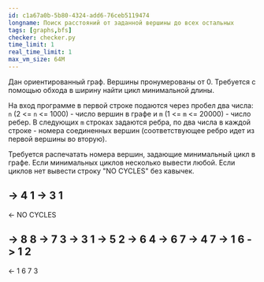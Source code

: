 ```yaml
---
id: c1a67a0b-5b80-4324-add6-76ceb5119474
longname: Поиск расстояний от заданной вершины до всех остальных
tags: [graphs,bfs]
checker: checker.py
time_limit: 1
real_time_limit: 1
max_vm_size: 64M
---
```


Дан ориентированный граф. Вершины пронумерованы от 0. Трeбуется с помощью обхода в ширину найти цикл минимальной длины.

На вход программе в первой строке подаются через пробел два числа: `n` (2 <= `n` <= 1000) - число вершин в графе и `m` (1 <= `m` <= 20000) - число ребер. В следующих `m` строках задаются ребра, по два числа в каждой строке - номера соединенных вершин (соответствующее ребро идет из первой вершины во вторую).

Требуется распечатать номера вершин, задающие минимальный цикл в графе. Если минимальных циклов несколько вывести любой. Если циклов нет вывести строку "NO CYCLES" без кавычек.

-> 4 1
-> 3 1
--
<- NO CYCLES

-> 8 8
-> 7 3
-> 3 1
-> 5 2
-> 6 4
-> 6 7
-> 4 7
-> 1 6
-> 1 2
--
<- 1 6 7 3
